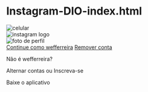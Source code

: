 # Instagram-DIO-index.html
<!DOCTYPE html>
<html lang="en">
<head>
    <meta charset="UTF-8">
    <meta name="viewport" content="width=device-width, initial-scale=1.0">
    <link rel="stylesheet" href="style.css">
    <title>Instagram</title>
</head>
<body>
    <div class="instagram-wrapper">
        <div class="instagram-phone">
            <img src="./img/instagram-celular.png" alt="celular">
        </div>
        <div class="instagram-continue">
            <div class="group">
                <img src="./img/instagram-logo.png" class="instagram-logo" alt="instagram logo">
                <div class="profile-photo">
                    <img src="./img/perfil-instagram.jpg" alt="foto de perfil">
                </div>
                <a href="#" class="instagram-login">Continue como wefferreira</a>
                <a href="#" class="instagram-logout">Remover conta</a>
            </div>
            <div class="group">
                <p class="not-account">Não é wefferreira?</p>
                <p class="not-account">
                    <span class="link-blue">Alternar contas</span>
                    ou
                    <span class="link-blue">Inscreva-se</span>
                </p>
            </div>
            <div class="get-the-app">
                <p class="get-app">Baixe o aplicativo</p>
                <div class="download">
                    <a href="#" class="app-download"></a>
                    <a href="#" class="app-download"></a>
                </div>
            </div>
        </div>
    </div>
</body>
</html> 
